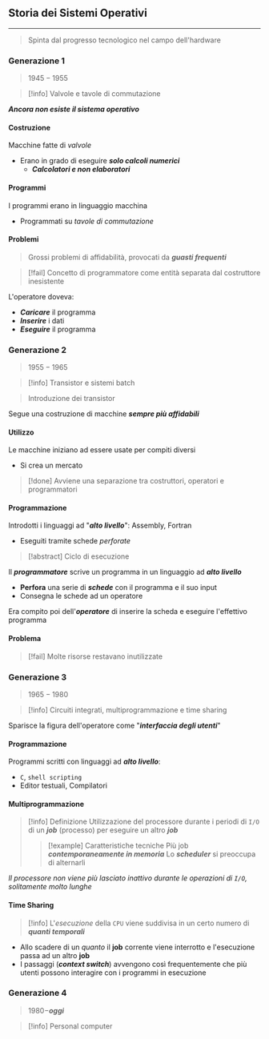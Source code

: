 ## Storia dei Sistemi Operativi
---
>Spinta dal progresso tecnologico nel campo dell'hardware

### Generazione 1
>$1945-1955$

>[!info] Valvole e tavole di commutazione

***Ancora non esiste il sistema operativo***
#### Costruzione
Macchine fatte di *valvole*
- Erano in grado di eseguire ***solo calcoli numerici***
	- ***Calcolatori e non elaboratori***

#### Programmi
I programmi erano in linguaggio macchina
- Programmati su *tavole di commutazione*

#### Problemi
> Grossi problemi di affidabilità, provocati da ***guasti frequenti***

>[!fail] Concetto di programmatore come entità separata dal costruttore inesistente

L'operatore doveva:
- ***Caricare*** il programma
- ***Inserire*** i dati
- ***Eseguire*** il programma
### Generazione 2
>$1955-1965$

>[!info] Transistor e sistemi batch

>Introduzione dei transistor

Segue una costruzione di macchine ***sempre più affidabili***

#### Utilizzo
Le macchine iniziano ad essere usate per compiti diversi
- Si crea un mercato

>[!done] Avviene una separazione tra costruttori, operatori e programmatori

#### Programmazione
Introdotti i linguaggi ad "***alto livello***": Assembly, Fortran
- Eseguiti tramite schede *perforate*

>[!abstract] Ciclo di esecuzione

Il ***programmatore*** scrive un programma in un linguaggio ad ***alto livello***
- **Perfora** una serie di ***schede*** con il programma e il suo input
- Consegna le schede ad un operatore

Era compito poi dell'***operatore*** di inserire la scheda e eseguire l'effettivo programma

#### Problema
>[!fail] Molte risorse restavano inutilizzate
### Generazione 3
>$1965-1980$

>[!info] Circuiti integrati, multiprogrammazione e time sharing

Sparisce la figura dell'operatore come "***interfaccia degli utenti***"

#### Programmazione
Programmi scritti con linguaggi ad ***alto livello***:
- `C`, `shell scripting`
- Editor testuali, Compilatori

#### Multiprogrammazione
>[!info] Definizione
>Utilizzazione del processore durante i periodi di `I/O` di un ***job*** (processo) per eseguire un altro ***job***
>>[!example] Caratteristiche tecniche
>>Più job ***contemporaneamente in memoria***
>>Lo ***scheduler*** si preoccupa di alternarli

_Il processore non viene più lasciato inattivo durante le operazioni di `I/O`, solitamente molto lunghe_

#### Time Sharing
>[!info] L'*esecuzione* della `CPU` viene suddivisa in un certo numero di ***quanti temporali***

- Allo scadere di un *quanto* il **job** corrente viene interrotto e l'esecuzione passa ad un altro **job**
- I passaggi (***context switch***) avvengono così frequentemente che più utenti possono interagire con i programmi in esecuzione
### Generazione 4
>$1980-$***oggi***

>[!info] Personal computer

